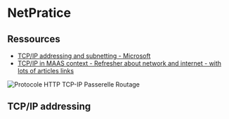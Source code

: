 # NetPratice

## Ressources

- [TCP/IP addressing and subnetting - Microsoft](https://learn.microsoft.com/en-us/troubleshoot/windows-client/networking/tcpip-addressing-and-subnetting)
- [TCP/IP in MAAS context - Refresher about network and internet - with lots of articles links](https://discourse.maas.io/t/tcp-ip-primer/5806)

<img src="https://upload.wikimedia.org/wikipedia/commons/c/c8/Protocole_HTTP_TCP-IP_Passerelle_Routage.svg" title="Protocole HTTP TCP-IP Passerelle Routage">

## TCP/IP addressing


